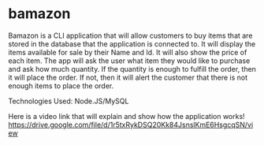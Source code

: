 # bamazon

Bamazon is a CLI application that will allow customers to buy items that are stored in the database that the application is connected to. It will display the items available for sale by their Name and Id. It will also show the price of each item. The app will ask the user what item they would like to purchase and ask how much quantity. If the quantity is enough to fulfill the order, then it will place the order. If not, then it will alert the customer that there is not enough items to place the order. 

Technologies Used: Node.JS/MySQL

Here is a video link that will explain and show how the application works! https://drive.google.com/file/d/1r5txRykDSQ20Kk84JsnslKmE6HsgcqSN/view

